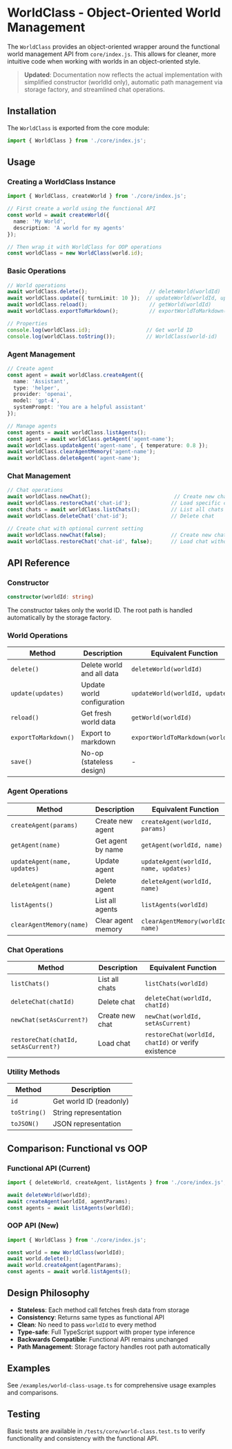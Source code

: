 # WorldClass - Object-Oriented World Management

The `WorldClass` provides an object-oriented wrapper around the functional world management API from `core/index.js`. This allows for cleaner, more intuitive code when working with worlds in an object-oriented style.

> **Updated**: Documentation now reflects the actual implementation with simplified constructor (worldId only), automatic path management via storage factory, and streamlined chat operations.

## Installation

The `WorldClass` is exported from the core module:

```typescript
import { WorldClass } from './core/index.js';
```

## Usage

### Creating a WorldClass Instance

```typescript
import { WorldClass, createWorld } from './core/index.js';

// First create a world using the functional API
const world = await createWorld({
  name: 'My World',
  description: 'A world for my agents'
});

// Then wrap it with WorldClass for OOP operations
const worldClass = new WorldClass(world.id);
```

### Basic Operations

```typescript
// World operations
await worldClass.delete();                    // deleteWorld(worldId)
await worldClass.update({ turnLimit: 10 });  // updateWorld(worldId, updates)
await worldClass.reload();                    // getWorld(worldId)
await worldClass.exportToMarkdown();          // exportWorldToMarkdown(worldId)

// Properties
console.log(worldClass.id);                  // Get world ID
console.log(worldClass.toString());          // WorldClass(world-id)
```

### Agent Management

```typescript
// Create agent
const agent = await worldClass.createAgent({
  name: 'Assistant',
  type: 'helper',
  provider: 'openai',
  model: 'gpt-4',
  systemPrompt: 'You are a helpful assistant'
});

// Manage agents
const agents = await worldClass.listAgents();
const agent = await worldClass.getAgent('agent-name');
await worldClass.updateAgent('agent-name', { temperature: 0.8 });
await worldClass.clearAgentMemory('agent-name');
await worldClass.deleteAgent('agent-name');
```

### Chat Management

```typescript
// Chat operations
await worldClass.newChat();                           // Create new chat
await worldClass.restoreChat('chat-id');             // Load specific chat
const chats = await worldClass.listChats();          // List all chats
await worldClass.deleteChat('chat-id');              // Delete chat

// Create chat with optional current setting
await worldClass.newChat(false);                     // Create new chat without setting as current
await worldClass.restoreChat('chat-id', false);      // Load chat without setting as current
```

## API Reference

### Constructor

```typescript
constructor(worldId: string)
```

The constructor takes only the world ID. The root path is handled automatically by the storage factory.

### World Operations

| Method               | Description                | Equivalent Function              |
| -------------------- | -------------------------- | -------------------------------- |
| `delete()`           | Delete world and all data  | `deleteWorld(worldId)`           |
| `update(updates)`    | Update world configuration | `updateWorld(worldId, updates)`  |
| `reload()`           | Get fresh world data       | `getWorld(worldId)`              |
| `exportToMarkdown()` | Export to markdown         | `exportWorldToMarkdown(worldId)` |
| `save()`             | No-op (stateless design)   | -                                |

### Agent Operations

| Method                       | Description        | Equivalent Function                   |
| ---------------------------- | ------------------ | ------------------------------------- |
| `createAgent(params)`        | Create new agent   | `createAgent(worldId, params)`        |
| `getAgent(name)`             | Get agent by name  | `getAgent(worldId, name)`             |
| `updateAgent(name, updates)` | Update agent       | `updateAgent(worldId, name, updates)` |
| `deleteAgent(name)`          | Delete agent       | `deleteAgent(worldId, name)`          |
| `listAgents()`               | List all agents    | `listAgents(worldId)`                 |
| `clearAgentMemory(name)`     | Clear agent memory | `clearAgentMemory(worldId, name)`     |

### Chat Operations

| Method                               | Description     | Equivalent Function                                |
| ------------------------------------ | --------------- | -------------------------------------------------- |
| `listChats()`                        | List all chats  | `listChats(worldId)`                               |
| `deleteChat(chatId)`                 | Delete chat     | `deleteChat(worldId, chatId)`                      |
| `newChat(setAsCurrent?)`             | Create new chat | `newChat(worldId, setAsCurrent)`                   |
| `restoreChat(chatId, setAsCurrent?)` | Load chat       | `restoreChat(worldId, chatId)` or verify existence |

### Utility Methods

| Method       | Description             |
| ------------ | ----------------------- |
| `id`         | Get world ID (readonly) |
| `toString()` | String representation   |
| `toJSON()`   | JSON representation     |

## Comparison: Functional vs OOP

### Functional API (Current)
```typescript
import { deleteWorld, createAgent, listAgents } from './core/index.js';

await deleteWorld(worldId);
await createAgent(worldId, agentParams);
const agents = await listAgents(worldId);
```

### OOP API (New)
```typescript
import { WorldClass } from './core/index.js';

const world = new WorldClass(worldId);
await world.delete();
await world.createAgent(agentParams);
const agents = await world.listAgents();
```

## Design Philosophy

- **Stateless**: Each method call fetches fresh data from storage
- **Consistency**: Returns same types as functional API
- **Clean**: No need to pass `worldId` to every method
- **Type-safe**: Full TypeScript support with proper type inference
- **Backwards Compatible**: Functional API remains unchanged
- **Path Management**: Storage factory handles root path automatically

## Examples

See `/examples/world-class-usage.ts` for comprehensive usage examples and comparisons.

## Testing

Basic tests are available in `/tests/core/world-class.test.ts` to verify functionality and consistency with the functional API.
